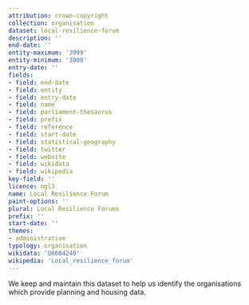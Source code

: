 ```yaml
---
attribution: crown-copyright
collection: organisation
dataset: local-resilience-forum
description: ''
end-date: ''
entity-maximum: '3999'
entity-minimum: '3000'
entry-date: ''
fields:
- field: end-date
- field: entity
- field: entry-date
- field: name
- field: parliament-thesaurus
- field: prefix
- field: reference
- field: start-date
- field: statistical-geography
- field: twitter
- field: website
- field: wikidata
- field: wikipedia
key-field: ''
licence: ogl3
name: Local Resilience Forum
paint-options: ''
plural: Local Resilience Forums
prefix: ''
start-date: ''
themes:
- administrative
typology: organisation
wikidata: 'Q6664240'
wikipedia: 'Local_resilience_forum'
---
```


We keep and maintain this dataset to help us identify the organisations which provide planning and housing data.
